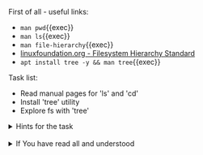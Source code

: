 First of all - useful links:

- `man pwd`{{exec}}
- `man ls`{{exec}}
- `man file-hierarchy`{{exec}}
- [linuxfoundation.org - Filesystem Hierarchy Standard](https://refspecs.linuxfoundation.org/fhs.shtml)
- `apt install tree -y && man tree`{{exec}}

Task list:
- Read manual pages for 'ls' and 'cd'
- Install 'tree' utility
- Explore fs with 'tree'

<details><summary>Hints for the task</summary>
<pre>
<strong>Task 1:</strong>
  $ man ls
  $ man cd
<br>
<strong>Task 2:</strong>
  $ sudo apt install tree
  $ tree -a
</pre>
</details>
<br>
<details><summary>If You have read all and understood</summary>
<pre>
`touch IReadAllAndUndnderstood`{{exec}}
</pre>
